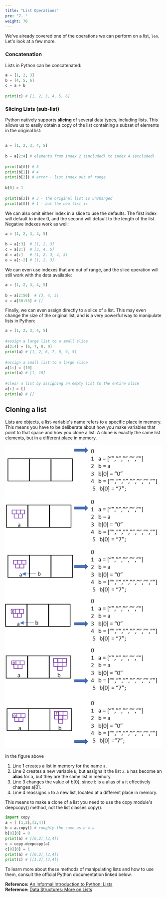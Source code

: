 ```yaml
---
title: "List Operations"
pre: "7. "
weight: 70
---
```


We've already covered one of the operations we can perform on a list, `len`. Let's look at a few more.

### Concatenation

Lists in Python can be concatenated:

```python
a = [1, 2, 3]
b = [4, 5, 6]
c = a + b

print(c) # [1, 2, 3, 4, 5, 6]
```

### Slicing Lists (sub-list)

Python natively supports **slicing** of several data types, including lists. This allows us to easily obtain a copy of the list containing a subset of elements in the original list:

```python

a = [1, 2, 3, 4, 5]

b = a[2:4] # elements from index 2 (included) to index 4 (excluded)

print(b[0]) # 3
print(b[1]) # 4
print(b[2]) # error - list index out of range

b[0] = 1

print(a[2]) # 3 - the original list is unchanged
print(b[0]) # 1 - but the new list is
```

We can also omit either index in a slice to use the defaults. The first index will default to index 0, and the second will default to the length of the list. Negative indexes work as well:

```python
a = [1, 2, 3, 4, 5]

b = a[:3]  # [1, 2, 3]
c = a[2:]  # [3, 4, 5]
d = a[:]   # [1, 2, 3, 4, 5]
e = a[:-2] # [1, 2, 3]
```

We can even use indexes that are out of range, and the slice operation will still work with the data available:

```python
a = [1, 2, 3, 4, 5]

b = a[2:50]  # [3, 4, 5]
c = a[50:55] # []
```

Finally, we can even assign directly to a slice of a list. This may even change the size of the original list, and is a very powerful way to manipulate lists in Python:

```python
a = [1, 2, 3, 4, 5]

#assign a large list to a small slice
a[2:4] = [6, 7, 8, 9]
print(a) # [1, 2, 6, 7, 8, 9, 5]

#assign a small list to a large slice
a[1:] = [10]
print(a) # [1, 10]

#clear a list by assigning an empty list to the entire slice
a[:] = []
print(a) # []
```


## Cloning a list

Lists are objects, a list-variable's name refers to a specific place in memory.  This means you have to be deliberate about how you make variables that point to that space and how you clone a list.  A clone is exactly the same list elements, but in a different place in memory.

![Objects in Memory](/images/08-array/arrays_obj_memory_p.png)

In the figure above 
1. Line 1 creates a list in memory for the name `a`.
1. Line 2 creates a new variable `b`, but assigns it the list `a`. `b` has become an **alias** for a, but they are the same list in memory.
1. Line 3 changes the value of b[0],  since `b` is a alias of `a` it effectively changes a[0].
1. Line 4 reassigns `b` to a new list, located at a different place in memory.

This means to make a clone of a list you need to use the copy module's deepcopy() method, not the list classes copy().

```python
import copy
a = [ [1,2],[3,4]]
b = a.copy() # roughly the same as b = a
b[0][0] = 0
print(a) # [[0,2],[3,4]]
c = copy.deepcopy(a)
c[0][0] = 1
print(a) # [[0,2],[3,4]]
print(c) # [[1,2],[3,4]]
```

To learn more about these methods of manipulating lists and how to use them, consult the official Python documentation linked below. 

**Reference:** [An Informal Introduction to Python: Lists](https://docs.python.org/3/tutorial/introduction.html#lists) <br>
**Reference:** [Data Structures: More on Lists](https://docs.python.org/3/tutorial/datastructures.html#more-on-lists)